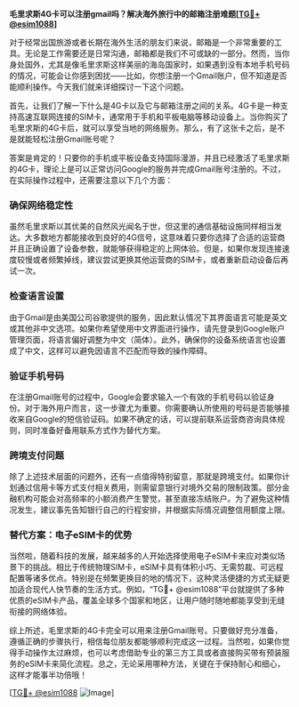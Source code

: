**毛里求斯4G卡可以注册gmail吗？解决海外旅行中的邮箱注册难题[[TG💪+ @esim1088](https://t.me/s/esim1088)]**

对于经常出国旅游或者长期在海外生活的朋友们来说，邮箱是一个非常重要的工具。无论是工作需要还是日常沟通，邮箱都是我们不可或缺的一部分。然而，当你身处国外，尤其是像毛里求斯这样美丽的海岛国家时，如果遇到没有本地手机号码的情况，可能会让你感到困扰——比如，你想注册一个Gmail账户，但不知道是否能顺利操作。今天我们就来详细探讨一下这个问题。

首先，让我们了解一下什么是4G卡以及它与邮箱注册之间的关系。4G卡是一种支持高速互联网连接的SIM卡，通常用于手机和平板电脑等移动设备上。当你购买了毛里求斯的4G卡后，就可以享受当地的网络服务。那么，有了这张卡之后，是不是就能轻松注册Gmail账号呢？

答案是肯定的！只要你的手机或平板设备支持国际漫游，并且已经激活了毛里求斯的4G卡，理论上是可以正常访问Google的服务并完成Gmail账号注册的。不过，在实际操作过程中，还需要注意以下几个方面：

### 确保网络稳定性

虽然毛里求斯以其优美的自然风光闻名于世，但这里的通信基础设施同样相当发达。大多数地方都能接收到良好的4G信号，这意味着只要你选择了合适的运营商并且正确设置了设备参数，就能够获得稳定的上网体验。但是，如果你发现连接速度较慢或者频繁掉线，建议尝试更换其他运营商的SIM卡，或者重新启动设备后再试一次。

### 检查语言设置

由于Gmail是由美国公司谷歌提供的服务，因此默认情况下其界面语言可能是英文或其他非中文选项。如果你希望使用中文界面进行操作，请先登录到Google账户管理页面，将语言偏好调整为中文（简体）。此外，确保你的设备系统语言也设置成了中文，这样可以避免因语言不匹配而导致的操作障碍。

### 验证手机号码

在注册Gmail账号的过程中，Google会要求输入一个有效的手机号码以验证身份。对于海外用户而言，这一步骤尤为重要。你需要确认所使用的号码是否能够接收来自Google的短信验证码。如果不确定的话，可以提前联系运营商咨询具体规则，同时准备好备用联系方式作为替代方案。

### 跨境支付问题

除了上述技术层面的问题外，还有一点值得特别留意，那就是跨境支付。如果你计划通过信用卡等方式支付相关费用，则需留意银行对境外交易的限制政策。部分金融机构可能会对高频率的小额消费产生警觉，甚至直接冻结账户。为了避免这种情况发生，建议事先告知银行自己的行程安排，并根据实际情况调整信用额度上限。

### 替代方案：电子eSIM卡的优势

当然啦，随着科技的发展，越来越多的人开始选择使用电子eSIM卡来应对类似场景下的挑战。相比于传统物理SIM卡，eSIM卡具有体积小巧、无需剪裁、可远程配置等诸多优点。特别是在频繁更换目的地的情况下，这种灵活便捷的方式无疑更加适合现代人快节奏的生活方式。例如，“TG💪+ @esim1088”平台就提供了多种优质的eSIM卡产品，覆盖全球多个国家和地区，让用户随时随地都能享受到无缝衔接的网络体验。

综上所述，毛里求斯的4G卡完全可以用来注册Gmail账号。只要做好充分准备，遵循正确的步骤执行，相信每位朋友都能够顺利完成这一过程。当然啦，如果你觉得手动操作太过麻烦，也可以考虑借助专业的第三方工具或者直接购买带有预装服务的eSIM卡来简化流程。总之，无论采用哪种方法，关键在于保持耐心和细心，这样才能事半功倍哦！

[[TG💪+ @esim1088](https://t.me/s/esim1088) ![Image](https://i.postimg.cc/4NQfJmqS/Snipaste-2025-05-13-00-14-12.png)]